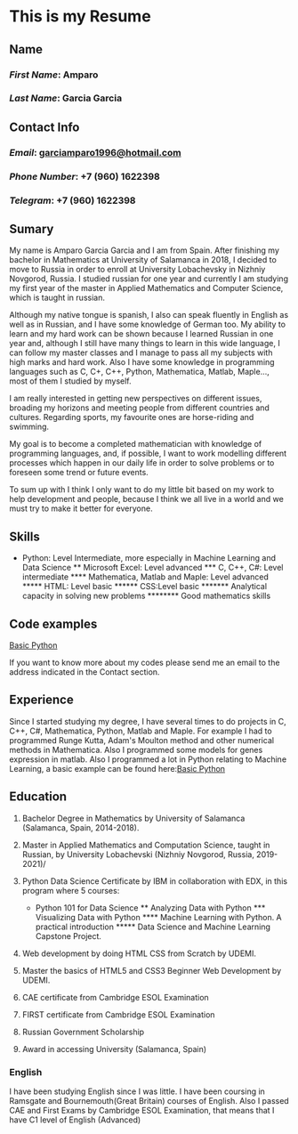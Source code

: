 # This is my Resume

## Name

### *First Name*: Amparo 

### *Last Name*: Garcia Garcia

## Contact Info

### *Email*: garciamparo1996@hotmail.com

### *Phone Number*: +7 (960) 1622398

### *Telegram*: +7 (960) 1622398

## Sumary

My name is Amparo Garcia Garcia and I am from Spain. After finishing my bachelor in Mathematics at University of Salamanca in 2018, I decided to move to Russia in order to enroll at University Lobachevsky in Nizhniy Novgorod, Russia.
I studied russian for one year and currently I am studying my first year of the master in Applied Mathematics and Computer Science, which is taught in russian. 

Although my native tongue is spanish, I also can speak fluently in English as well as in Russian, and I have some knowledge of German too. My ability to learn and my hard work can be shown because I learned Russian in one year and, although I still have many things to learn in this wide language, I can follow my master classes and I manage to pass all my subjects with high marks and hard work. Also I have some knowledge in programming languages such as C, C+, C++, Python, Mathematica, Matlab, Maple..., most of them I studied by myself.

I am really interested in getting new perspectives on different issues, broading my horizons and meeting people from different countries and cultures. Regarding sports, my favourite ones are horse-riding and swimming. 

My goal is to become a completed mathematician with knowledge of programming languages, and, if possible, I want to work modelling different processes which happen in our daily life in order to solve problems or to foreseen some trend or future events.

To sum up with I think I only want to do my little bit based on my work to help development and people, because I think we all live in a world and we must try to make it better for everyone.

## Skills

* Python: Level Intermediate, more especially in Machine Learning and Data Science
** Microsoft Excel: Level advanced
*** C, C++, C#: Level intermediate
**** Mathematica, Matlab and Maple: Level advanced
***** HTML: Level basic
****** CSS:Level basic
******* Analytical capacity in solving new problems
******** Good mathematics skills

## Code examples

[Basic Python](https://github.com/amparogg/MachineLearning-)

If you want to know more about my codes please send me an email to the address indicated in the Contact section.

## Experience

Since I started studying my degree, I have several times to do projects in C, C++, C#, Mathematica, Python, Matlab and Maple.
For example I had to programmed Runge Kutta, Adam's Moulton method and other numerical methods in Mathematica. Also I programmed some models for genes expression in matlab. Also I programmed a lot in Python relating to Machine Learning, a basic example can be found here:[Basic Python](https://github.com/amparogg/MachineLearning-)

## Education

 1. Bachelor Degree in Mathematics by University of Salamanca (Salamanca, Spain, 2014-2018).

 2. Master in Applied Mathematics and Computation Science, taught in Russian, by University Lobachevski (Nizhniy Novgorod, Russia, 2019-2021)/

 3. Python Data Science Certificate by IBM in collaboration with EDX, in this program where 5 courses:
    * Python 101 for Data Science
    ** Analyzing Data with Python
    *** Visualizing Data with Python
    **** Machine Learning with Python. A practical introduction
    ***** Data Science and Machine Learning Capstone Project.

 4. Web development by doing HTML CSS from Scratch by UDEMI.

 5. Master the basics of HTML5 and CSS3 Beginner Web Development by UDEMI.

 6. CAE certificate from Cambridge ESOL Examination

 7. FIRST certificate from Cambridge ESOL Examination

 8. Russian Government Scholarship 

 9. Award in accessing University (Salamanca, Spain)

### English

I have been studying English since I was little. I have been coursing in Ramsgate and Bournemouth(Great Britain) courses of English. 
Also I passed CAE and First Exams by Cambridge ESOL Examination, that means that I have C1 level of English (Advanced)